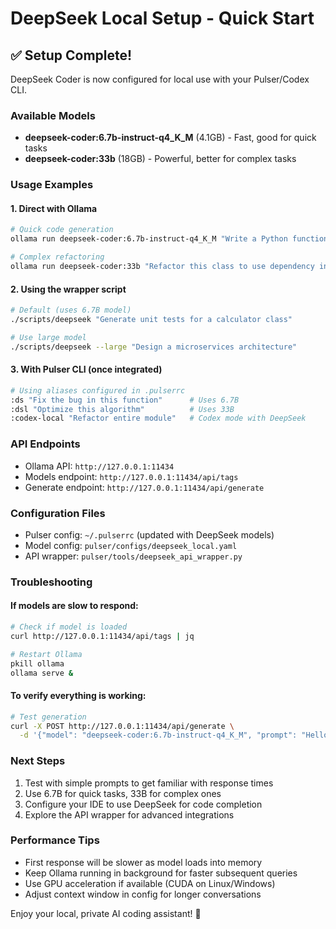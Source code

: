 # DeepSeek Local Setup - Quick Start

## ✅ Setup Complete!

DeepSeek Coder is now configured for local use with your Pulser/Codex CLI.

### Available Models
- **deepseek-coder:6.7b-instruct-q4_K_M** (4.1GB) - Fast, good for quick tasks
- **deepseek-coder:33b** (18GB) - Powerful, better for complex tasks

### Usage Examples

#### 1. Direct with Ollama
```bash
# Quick code generation
ollama run deepseek-coder:6.7b-instruct-q4_K_M "Write a Python function to parse JSON"

# Complex refactoring  
ollama run deepseek-coder:33b "Refactor this class to use dependency injection"
```

#### 2. Using the wrapper script
```bash
# Default (uses 6.7B model)
./scripts/deepseek "Generate unit tests for a calculator class"

# Use large model
./scripts/deepseek --large "Design a microservices architecture"
```

#### 3. With Pulser CLI (once integrated)
```bash
# Using aliases configured in .pulserrc
:ds "Fix the bug in this function"      # Uses 6.7B
:dsl "Optimize this algorithm"          # Uses 33B
:codex-local "Refactor entire module"   # Codex mode with DeepSeek
```

### API Endpoints
- Ollama API: `http://127.0.0.1:11434`
- Models endpoint: `http://127.0.0.1:11434/api/tags`
- Generate endpoint: `http://127.0.0.1:11434/api/generate`

### Configuration Files
- Pulser config: `~/.pulserrc` (updated with DeepSeek models)
- Model config: `pulser/configs/deepseek_local.yaml`
- API wrapper: `pulser/tools/deepseek_api_wrapper.py`

### Troubleshooting

#### If models are slow to respond:
```bash
# Check if model is loaded
curl http://127.0.0.1:11434/api/tags | jq

# Restart Ollama
pkill ollama
ollama serve &
```

#### To verify everything is working:
```bash
# Test generation
curl -X POST http://127.0.0.1:11434/api/generate \
  -d '{"model": "deepseek-coder:6.7b-instruct-q4_K_M", "prompt": "Hello", "stream": false}'
```

### Next Steps
1. Test with simple prompts to get familiar with response times
2. Use 6.7B for quick tasks, 33B for complex ones
3. Configure your IDE to use DeepSeek for code completion
4. Explore the API wrapper for advanced integrations

### Performance Tips
- First response will be slower as model loads into memory
- Keep Ollama running in background for faster subsequent queries
- Use GPU acceleration if available (CUDA on Linux/Windows)
- Adjust context window in config for longer conversations

Enjoy your local, private AI coding assistant! 🚀